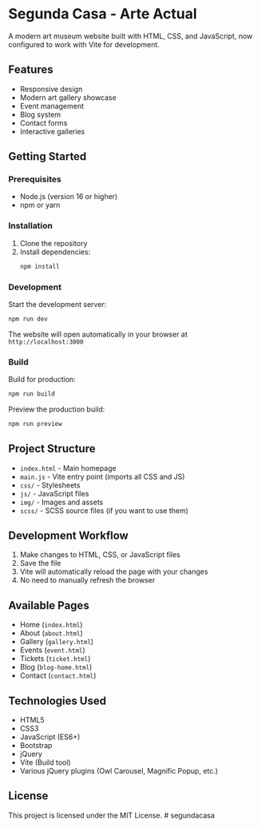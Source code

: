# Segunda Casa - Arte Actual

A modern art museum website built with HTML, CSS, and JavaScript, now configured to work with Vite for development.

## Features

- Responsive design
- Modern art gallery showcase
- Event management
- Blog system
- Contact forms
- Interactive galleries

## Getting Started

### Prerequisites

- Node.js (version 16 or higher)
- npm or yarn

### Installation

1. Clone the repository
2. Install dependencies:
   ```bash
   npm install
   ```

### Development

Start the development server:
```bash
npm run dev
```

The website will open automatically in your browser at `http://localhost:3000`

### Build

Build for production:
```bash
npm run build
```

Preview the production build:
```bash
npm run preview
```

## Project Structure

- `index.html` - Main homepage
- `main.js` - Vite entry point (imports all CSS and JS)
- `css/` - Stylesheets
- `js/` - JavaScript files
- `img/` - Images and assets
- `scss/` - SCSS source files (if you want to use them)

## Development Workflow

1. Make changes to HTML, CSS, or JavaScript files
2. Save the file
3. Vite will automatically reload the page with your changes
4. No need to manually refresh the browser

## Available Pages

- Home (`index.html`)
- About (`about.html`)
- Gallery (`gallery.html`)
- Events (`event.html`)
- Tickets (`ticket.html`)
- Blog (`blog-home.html`)
- Contact (`contact.html`)

## Technologies Used

- HTML5
- CSS3
- JavaScript (ES6+)
- Bootstrap
- jQuery
- Vite (Build tool)
- Various jQuery plugins (Owl Carousel, Magnific Popup, etc.)

## License

This project is licensed under the MIT License. # segundacasa

